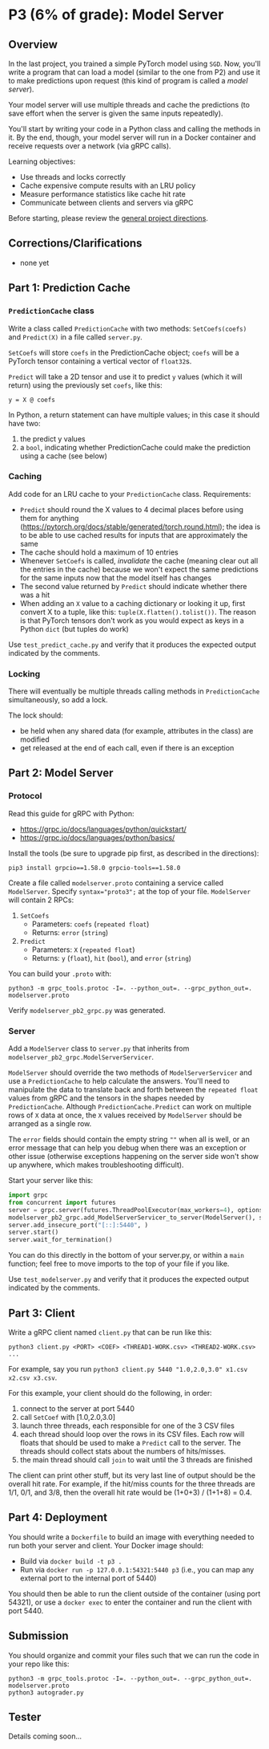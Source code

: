 # P3 (6% of grade): Model Server

## Overview

In the last project, you trained a simple PyTorch model using `SGD`. Now, you'll write a program that can load a model (similar to the one from P2) and use it to make predictions upon request (this kind of program is called a _model server_).

Your model server will use multiple threads and cache the predictions (to save effort when the server is given the same inputs repeatedly).

You'll start by writing your code in a Python class and calling the methods in it. By the end, though, your model server will run in a Docker container and receive requests over a network (via gRPC calls).

Learning objectives:

-   Use threads and locks correctly
-   Cache expensive compute results with an LRU policy
-   Measure performance statistics like cache hit rate
-   Communicate between clients and servers via gRPC

Before starting, please review the [general project directions](../projects.md).

## Corrections/Clarifications

-   none yet

## Part 1: Prediction Cache

### `PredictionCache` class

Write a class called `PredictionCache` with two methods: `SetCoefs(coefs)` and `Predict(X)` in a file called `server.py`.

`SetCoefs` will store `coefs` in the PredictionCache object; `coefs` will be a PyTorch tensor containing a vertical vector of `float32`s.

`Predict` will take a 2D tensor and use it to predict `y` values (which it will return) using the previously set `coefs`, like this:

```
y = X @ coefs
```

In Python, a return statement can have multiple values; in this case it should have two:

1. the predict y values
2. a `bool`, indicating whether PredictionCache could make the prediction using a cache (see below)

### Caching

Add code for an LRU cache to your `PredictionCache` class. Requirements:

-   `Predict` should round the X values to 4 decimal places before using them for anything (https://pytorch.org/docs/stable/generated/torch.round.html); the idea is to be able to use cached results for inputs that are approximately the same
-   The cache should hold a maximum of 10 entries
-   Whenever `SetCoefs` is called, _invalidate_ the cache (meaning clear out all the entries in the cache) because we won't expect the same predictions for the same inputs now that the model itself has changes
-   The second value returned by `Predict` should indicate whether there was a hit
-   When adding an `X` value to a caching dictionary or looking it up, first convert X to a tuple, like this: `tuple(X.flatten().tolist())`. The reason is that PyTorch tensors don't work as you would expect as keys in a Python `dict` (but tuples do work)

Use `test_predict_cache.py` and verify that it produces the expected output indicated by the comments.

### Locking

There will eventually be multiple threads calling methods in `PredictionCache` simultaneously, so add a lock.

The lock should:

-   be held when any shared data (for example, attributes in the class) are modified
-   get released at the end of each call, even if there is an exception

## Part 2: Model Server

### Protocol

Read this guide for gRPC with Python:

-   https://grpc.io/docs/languages/python/quickstart/
-   https://grpc.io/docs/languages/python/basics/

Install the tools (be sure to upgrade pip first, as described in the directions):

```shell
pip3 install grpcio==1.58.0 grpcio-tools==1.58.0
```

Create a file called `modelserver.proto` containing a service called `ModelServer`.
Specify `syntax="proto3";` at the top of your file.
`ModelServer` will contain 2 RPCs:

1. `SetCoefs`
    - Parameters: `coefs` (`repeated float`)
    - Returns: `error` (`string`)
2. `Predict`
    - Parameters: `X` (`repeated float`)
    - Returns: `y` (`float`), `hit` (`bool`), and `error` (`string`)

You can build your `.proto` with:

```shell
python3 -m grpc_tools.protoc -I=. --python_out=. --grpc_python_out=. modelserver.proto
```

Verify `modelserver_pb2_grpc.py` was generated.

### Server

Add a `ModelServer` class to `server.py` that inherits from `modelserver_pb2_grpc.ModelServerServicer`.

`ModelServer` should override the two methods of `ModelServerServicer` and use a `PredictionCache` to help calculate the answers.
You'll need to manipulate the data to translate back and forth between the `repeated float` values from gRPC and the tensors in the shapes needed by `PredictionCache`.
Although `PredictionCache.Predict` can work on multiple rows of `X` data at once, the `X` values received by `ModelServer` should be arranged as a single row.

The `error` fields should contain the empty string `""` when all is well, or an error message that can help you debug when there was an exception or other issue (otherwise exceptions happening on the server side won't show up anywhere, which makes troubleshooting difficult).

Start your server like this:

```python
import grpc
from concurrent import futures
server = grpc.server(futures.ThreadPoolExecutor(max_workers=4), options=(('grpc.so_reuseport', 0),))
modelserver_pb2_grpc.add_ModelServerServicer_to_server(ModelServer(), server)
server.add_insecure_port("[::]:5440", )
server.start()
server.wait_for_termination()
```

You can do this directly in the bottom of your server.py, or within a `main` function; feel free to move imports to the top of your file if you like.

Use `test_modelserver.py` and verify that it produces the expected output indicated by the comments.

## Part 3: Client

Write a gRPC client named `client.py` that can be run like this:

```
python3 client.py <PORT> <COEF> <THREAD1-WORK.csv> <THREAD2-WORK.csv> ...
```

For example, say you run `python3 client.py 5440 "1.0,2.0,3.0" x1.csv x2.csv x3.csv`.

For this example, your client should do the following, in order:

1. connect to the server at port 5440
2. call `SetCoef` with [1.0,2.0,3.0]
3. launch three threads, each responsible for one of the 3 CSV files
4. each thread should loop over the rows in its CSV files. Each row will floats that should be used to make a `Predict` call to the server. The threads should collect stats about the numbers of hits/misses.
5. the main thread should call `join` to wait until the 3 threads are finished

The client can print other stuff, but its very last line of output should be the overall hit rate. For example, if the hit/miss counts for the three threads are 1/1, 0/1, and 3/8, then the overall hit rate would be (1+0+3) / (1+1+8) = 0.4.

## Part 4: Deployment

You should write a `Dockerfile` to build an image with everything needed to run both your server and client. Your Docker image should:

-   Build via `docker build -t p3 .`
-   Run via `docker run -p 127.0.0.1:54321:5440 p3` (i.e., you can map any external port to the internal port of 5440)

You should then be able to run the client outside of the container (using port 54321), or use a `docker exec` to enter the container and run the client with port 5440.

## Submission

You should organize and commit your files such that we can run the code in your repo like this:

```shell
python3 -m grpc_tools.protoc -I=. --python_out=. --grpc_python_out=. modelserver.proto
python3 autograder.py
```

## Tester

Details coming soon...
